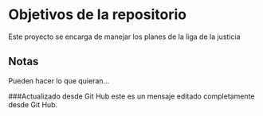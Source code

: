# Objetivos de la repositorio

Este proyecto se encarga de manejar los planes de la liga de la justicia


## Notas
Pueden hacer lo que quieran...

###Actualizado desde Git Hub
este es un mensaje editado completamente desde Git Hub.
